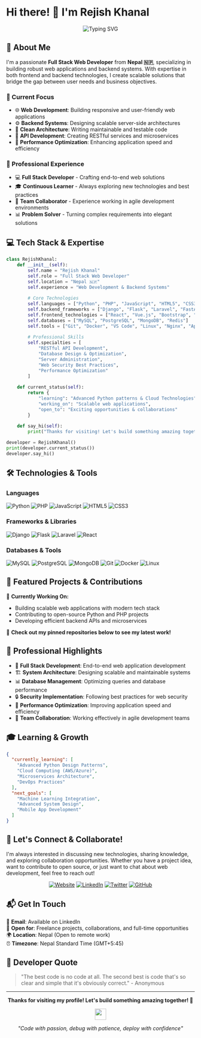 # Hi there! 👋 I'm Rejish Khanal

<div align="center">
  
![Typing SVG](https://readme-typing-svg.herokuapp.com?font=Fira+Code&weight=500&size=24&pause=1000&color=F75C7E&center=true&vCenter=true&width=435&lines=Full+Stack+Web+Developer;Python+%26+PHP+Enthusiast;Backend+Systems+Architect;From+Nepal+%F0%9F%87%B3%F0%9F%87%B5)


</div>

## 🚀 About Me

I'm a passionate **Full Stack Web Developer** from **Nepal 🇳🇵**, specializing in building robust web applications and backend systems. With expertise in both frontend and backend technologies, I create scalable solutions that bridge the gap between user needs and business objectives.

### 🎯 Current Focus
- 🌐 **Web Development**: Building responsive and user-friendly web applications
- ⚙️ **Backend Systems**: Designing scalable server-side architectures
- 🔧 **Clean Architecture**: Writing maintainable and testable code
- 📱 **API Development**: Creating RESTful services and microservices
- 🚀 **Performance Optimization**: Enhancing application speed and efficiency

### 🏢 Professional Experience
- 💻 **Full Stack Developer** - Crafting end-to-end web solutions
- 🎓 **Continuous Learner** - Always exploring new technologies and best practices
- 🤝 **Team Collaborator** - Experience working in agile development environments
- 📊 **Problem Solver** - Turning complex requirements into elegant solutions

## 💻 Tech Stack & Expertise

```python
class RejishKhanal:
    def __init__(self):
        self.name = "Rejish Khanal"
        self.role = "Full Stack Web Developer"
        self.location = "Nepal 🇳🇵"
        self.experience = "Web Development & Backend Systems"
        
        # Core Technologies
        self.languages = ["Python", "PHP", "JavaScript", "HTML5", "CSS3", "SQL"]
        self.backend_frameworks = ["Django", "Flask", "Laravel", "FastAPI"]
        self.frontend_technologies = ["React", "Vue.js", "Bootstrap", "jQuery"]
        self.databases = ["MySQL", "PostgreSQL", "MongoDB", "Redis"]
        self.tools = ["Git", "Docker", "VS Code", "Linux", "Nginx", "Apache"]
        
        # Professional Skills
        self.specialties = [
            "RESTful API Development",
            "Database Design & Optimization",
            "Server Administration",
            "Web Security Best Practices",
            "Performance Optimization"
        ]
        
    def current_status(self):
        return {
            "learning": "Advanced Python patterns & Cloud Technologies",
            "working_on": "Scalable web applications",
            "open_to": "Exciting opportunities & collaborations"
        }
        
    def say_hi(self):
        print("Thanks for visiting! Let's build something amazing together! 🚀")

developer = RejishKhanal()
print(developer.current_status())
developer.say_hi()
```

## 🛠️ Technologies & Tools

### Languages
![Python](https://img.shields.io/badge/-Python-3776AB?style=for-the-badge&logo=python&logoColor=white)
![PHP](https://img.shields.io/badge/-PHP-777BB4?style=for-the-badge&logo=php&logoColor=white)
![JavaScript](https://img.shields.io/badge/-JavaScript-F7DF1E?style=for-the-badge&logo=javascript&logoColor=black)
![HTML5](https://img.shields.io/badge/-HTML5-E34F26?style=for-the-badge&logo=html5&logoColor=white)
![CSS3](https://img.shields.io/badge/-CSS3-1572B6?style=for-the-badge&logo=css3&logoColor=white)

### Frameworks & Libraries
![Django](https://img.shields.io/badge/-Django-092E20?style=for-the-badge&logo=django&logoColor=white)
![Flask](https://img.shields.io/badge/-Flask-000000?style=for-the-badge&logo=flask&logoColor=white)
![Laravel](https://img.shields.io/badge/-Laravel-FF2D20?style=for-the-badge&logo=laravel&logoColor=white)
![React](https://img.shields.io/badge/-React-61DAFB?style=for-the-badge&logo=react&logoColor=black)

### Databases & Tools
![MySQL](https://img.shields.io/badge/-MySQL-4479A1?style=for-the-badge&logo=mysql&logoColor=white)
![PostgreSQL](https://img.shields.io/badge/-PostgreSQL-336791?style=for-the-badge&logo=postgresql&logoColor=white)
![MongoDB](https://img.shields.io/badge/-MongoDB-47A248?style=for-the-badge&logo=mongodb&logoColor=white)
![Git](https://img.shields.io/badge/-Git-F05032?style=for-the-badge&logo=git&logoColor=white)
![Docker](https://img.shields.io/badge/-Docker-2496ED?style=for-the-badge&logo=docker&logoColor=white)
![Linux](https://img.shields.io/badge/-Linux-FCC624?style=for-the-badge&logo=linux&logoColor=black)

## 🌟 Featured Projects & Contributions

<!-- Replace with your actual projects -->
🔨 **Currently Working On:**
- Building scalable web applications with modern tech stack
- Contributing to open-source Python and PHP projects
- Developing efficient backend APIs and microservices

📌 **Check out my pinned repositories below to see my latest work!**

## 💼 Professional Highlights

- 🎯 **Full Stack Development**: End-to-end web application development
- 🏗️ **System Architecture**: Designing scalable and maintainable systems
- 📊 **Database Management**: Optimizing queries and database performance
- 🔒 **Security Implementation**: Following best practices for web security
- 🚀 **Performance Optimization**: Improving application speed and efficiency
- 👥 **Team Collaboration**: Working effectively in agile development teams

## 🎓 Learning & Growth

```json
{
  "currently_learning": [
    "Advanced Python Design Patterns",
    "Cloud Computing (AWS/Azure)",
    "Microservices Architecture",
    "DevOps Practices"
  ],
  "next_goals": [
    "Machine Learning Integration",
    "Advanced System Design",
    "Mobile App Development"
  ]
}
```

## 🤝 Let's Connect & Collaborate!

I'm always interested in discussing new technologies, sharing knowledge, and exploring collaboration opportunities. Whether you have a project idea, want to contribute to open source, or just want to chat about web development, feel free to reach out!

<div align="center">

[![Website](https://img.shields.io/badge/🌐_Website-rejishkhanal.com.np-4285F4?style=for-the-badge&logoColor=white)](https://www.rejishkhanal.com.np)
[![LinkedIn](https://img.shields.io/badge/LinkedIn-Rejish_Khanal-0A66C2?style=for-the-badge&logo=linkedin&logoColor=white)](https://www.linkedin.com/in/rejish-khanal/)
[![Twitter](https://img.shields.io/badge/Twitter-@KhanalRejish-1DA1F2?style=for-the-badge&logo=twitter&logoColor=white)](https://twitter.com/KhanalRejish)
[![GitHub](https://img.shields.io/badge/GitHub-rejish7-181717?style=for-the-badge&logo=github&logoColor=white)](https://github.com/rejish7)

</div>

## 📬 Get In Touch

📧 **Email**: Available on LinkedIn  
💬 **Open for**: Freelance projects, collaborations, and full-time opportunities  
🌍 **Location**: Nepal (Open to remote work)  
⏰ **Timezone**: Nepal Standard Time (GMT+5:45)

## 💭 Developer Quote

> "The best code is no code at all. The second best is code that's so clear and simple that it's obviously correct." - Anonymous

---

<div align="center">
  
**Thanks for visiting my profile! Let's build something amazing together! 🚀**

<img src="https://raw.githubusercontent.com/MartinHeinz/MartinHeinz/master/wave.gif" width="30px" height="30px">

*"Code with passion, debug with patience, deploy with confidence"*

</div>
